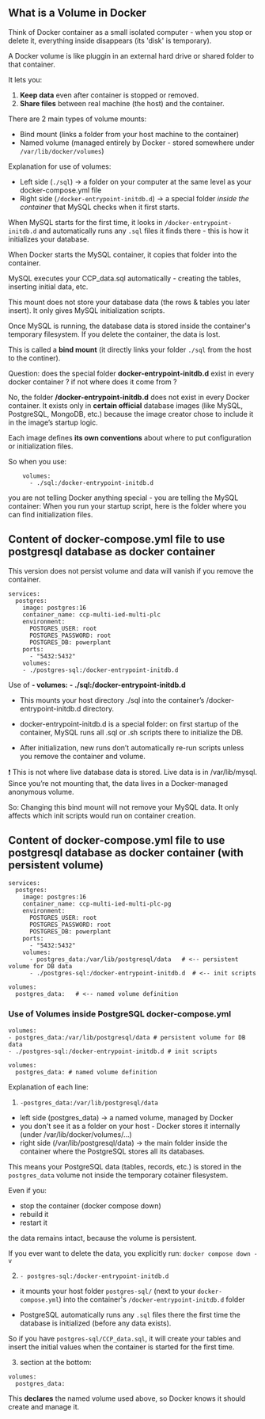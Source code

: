 ## What is a Volume in Docker

Think of Docker container as a small isolated computer - when you stop or delete it, everything inside disappears (its 'disk' is temporary).

A Docker volume is like pluggin in an external hard drive or shared folder to that container.

It lets you:

1. **Keep data** even after container is stopped or removed.
2. **Share files** between real machine (the host) and the container.

There are 2 main types of volume mounts:

- Bind mount (links a folder from your host machine to the container)
- Named volume (managed entirely by Docker - stored somewhere under `/var/lib/docker/volumes`)

Explanation for use of volumes:

- Left side (`./sql`) -> a folder on your computer at the same level as your docker-compose.yml file
- Right side (`/docker-entrypoint-initdb.d`) -> a special folder *inside the container* that MySQL checks when it first starts.

When MySQL starts for the first time, it looks in `/docker-entrypoint-initdb.d` and automatically runs any `.sql` files it finds there - this is how it initializes your database.

When Docker starts the MySQL container, it copies that folder into the container.

MySQL executes your CCP_data.sql automatically - creating the tables, inserting initial data, etc.

This mount does not store your database data (the rows & tables you later insert). It only gives MySQL initialization scripts.

Once MySQL is running, the database data is stored inside the container's temporary filesystem. If you delete the container, the data is lost.

This is called a **bind mount** (it directly links your folder `./sql` from the host to the continer).

Question:  does the special folder **docker-entrypoint-initdb.d** exist in every docker container ? if not where does it come from ?

No, the folder **/docker-entrypoint-initdb.d** does not exist in every Docker container.
It exists only in **certain official** database images (like MySQL, PostgreSQL, MongoDB, etc.) because the image creator chose to include it in the image’s startup logic. 

Each image defines **its own conventions** about where to put configuration or initialization files.

So when you use:
```
    volumes:
      - ./sql:/docker-entrypoint-initdb.d
```
you are not telling Docker anything special - you are telling the MySQL container:
When you run your startup script, here is the folder where you can find initialization files.



## Content of docker-compose.yml file to use postgresql database as docker container 

This version does not persist volume and data will vanish if you remove the container.


```
services:
  postgres:
    image: postgres:16
    container_name: ccp-multi-ied-multi-plc
    environment:
      POSTGRES_USER: root
      POSTGRES_PASSWORD: root
      POSTGRES_DB: powerplant
    ports:
      - "5432:5432"
    volumes:
    - ./postgres-sql:/docker-entrypoint-initdb.d

```

Use of 
**- volumes:**
  **- ./sql:/docker-entrypoint-initdb.d**

- This mounts your host directory ./sql into the container’s /docker-entrypoint-initdb.d directory.

- docker-entrypoint-initdb.d is a special folder: on first startup of the container, MySQL runs all .sql or .sh scripts there to initialize the DB.

- After initialization, new runs don’t automatically re-run scripts unless you remove the container and volume.

❗ This is not where live database data is stored. Live data is in /var/lib/mysql. Since you’re not mounting that, the data lives in a Docker-managed anonymous volume.

So: Changing this bind mount will not remove your MySQL data. It only affects which init scripts would run on container creation.



## Content of docker-compose.yml file to use postgresql database as docker container (with persistent volume)
```
services:
  postgres:
    image: postgres:16
    container_name: ccp-multi-ied-multi-plc-pg
    environment:
      POSTGRES_USER: root
      POSTGRES_PASSWORD: root
      POSTGRES_DB: powerplant
    ports:
      - "5432:5432"
    volumes:
      - postgres_data:/var/lib/postgresql/data   # <-- persistent volume for DB data
      - ./postgres-sql:/docker-entrypoint-initdb.d  # <-- init scripts

volumes:
  postgres_data:   # <-- named volume definition
```


### Use of Volumes inside PostgreSQL docker-compose.yml

```
volumes:
- postgres_data:/var/lib/postgresql/data # persistent volume for DB data
- ./postgres-sql:/docker-entrypoint-initdb.d # init scripts

volumes:
  postgres_data: # named volume definition 
```

Explanation of each line:
1. `-postgres_data:/var/lib/postgresql/data`
- left side (postgres_data) -> a named volume, managed by Docker
 - you don't see it as a folder on your host - Docker stores it internally (under /var/lib/docker/volumes/...)
- right side (/var/lib/postgresql/data) -> the main folder inside the container where the PostgreSQL stores all its databases.

This means your PostgreSQL data (tables, records, etc.) is stored in the `postgres_data` volume not inside the temporary cotainer filesystem.

Even if you:
- stop the container (docker compose down)
- rebuild it
- restart it

the data remains intact, because the volume is persistent.

If you ever want to delete the data, you explicitly run:
`docker compose down -v`

2. `- postgres-sql:/docker-entrypoint-initdb.d`

- it mounts your host folder `postgres-sql/` (next to your `docker-compose.yml`) into the container's `/docker-entrypoint-initdb.d` folder

- PostgreSQL automatically runs any `.sql` files there the first time the database is initialized (before any data exists).

So if you have `postgres-sql/CCP_data.sql`, it will create your tables and insert the initial values when the container is started for the first time.

3. section at the bottom:
```
volumes:
  postgres_data:
```

This **declares** the named volume used above, so Docker knows it should create and manage it.
